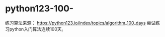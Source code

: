 # python123-100-
练习算法来源： https://python123.io/index/topics/algorithm_100_days
尝试练习python入门算法连续100天。

